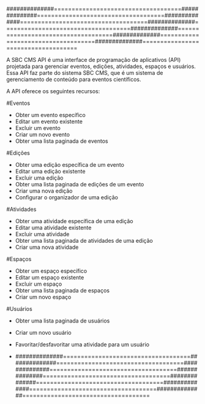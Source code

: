 ##############====================================##############====================================##############====================================##############====================================##############====================================##############====================================##############====================================


A SBC CMS API é uma interface de programação de aplicativos (API) projetada para gerenciar eventos, edições, atividades, espaços e usuários. Essa API faz parte do sistema SBC CMS, que é um sistema de gerenciamento de conteúdo para eventos científicos.

A API oferece os seguintes recursos:

#Eventos
* Obter um evento específico
* Editar um evento existente
* Excluir um evento
* Criar um novo evento
* Obter uma lista paginada de eventos

#Edições
* Obter uma edição específica de um evento
* Editar uma edição existente
* Excluir uma edição
* Obter uma lista paginada de edições de um evento
* Criar uma nova edição
* Configurar o organizador de uma edição

#Atividades
* Obter uma atividade específica de uma edição
* Editar uma atividade existente
* Excluir uma atividade
* Obter uma lista paginada de atividades de uma edição
* Criar uma nova atividade

#Espaços
* Obter um espaço específico
* Editar um espaço existente
* Excluir um espaço
* Obter uma lista paginada de espaços
* Criar um novo espaço

#Usuários
* Obter uma lista paginada de usuários
* Criar um novo usuário
* Favoritar/desfavoritar uma atividade para um usuário

* ##############====================================##############====================================##############====================================##############====================================##############====================================##############====================================##############====================================
